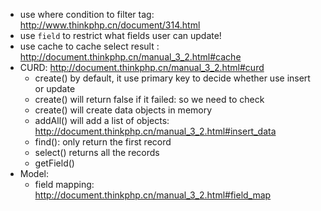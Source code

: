 * use where condition to filter tag:  http://www.thinkphp.cn/document/314.html
* use ```field``` to restrict what fields user can update!
* use cache to cache select result : http://document.thinkphp.cn/manual_3_2.html#cache
* CURD: http://document.thinkphp.cn/manual_3_2.html#curd
  * create() by default, it use primary key to decide whether use insert or update
  * create() will return false if it failed: so we need to check
  * create() will create data objects in memory
  * addAll() will add a list of objects: http://document.thinkphp.cn/manual_3_2.html#insert_data
  * find(): only return the first record
  * select() returns all the records
  * getField()
* Model:
  * field mapping: http://document.thinkphp.cn/manual_3_2.html#field_map 
